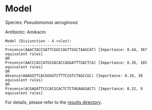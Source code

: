 
# Model

Species: *Pseudomonas aeruginosa*

Antibiotic: Amikacin

```
Model (Disjunction - 4 rules):
------------------------------
Presence(AAACTACCGATTCGGCCAGTTGGCTAAGCAT) [Importance: 0.44, 387 equivalent rules]
OR
Presence(AACCCACCATGCGACACCAGGATTTGACTCA) [Importance: 0.26, 185 equivalent rules]
OR
Absence(AAAGGTTCACGGGGTCTTTCCGTCTAGCCGC) [Importance: 0.19, 30 equivalent rules]
OR
Presence(ACGAGATTCCCACGCACTCTCTAGAAGGACT) [Importance: 0.32, 9 equivalent rules]

```

For details, please refer to the [results directory](../../../../../results/scm_b/pseudomonas%20aeruginosa/amikacin/repeat_3/).

